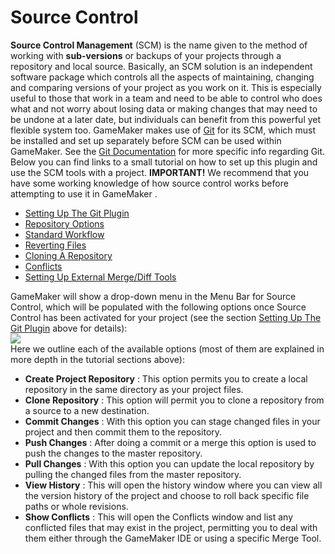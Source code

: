 # Source Control

**Source Control Management** (SCM) is the name given to the method of
working with **sub-versions** or backups of your projects through a
repository and local source. Basically, an SCM solution is an
independent software package which controls all the aspects of
maintaining, changing and comparing versions of your project as you work
on it. This is especially useful to those that work in a team and need
to be able to control who does what and not worry about losing data or
making changes that may need to be undone at a later date, but
individuals can benefit from this powerful yet flexible system too.
GameMaker makes use of [Git](https://git-scm.com/) for its SCM, which
must be installed and set up separately before SCM can be used within
GameMaker. See the [Git Documentation](https://git-scm.com/doc) for more
specific info regarding Git. Below you can find links to a small
tutorial on how to set up this plugin and use the SCM tools with a
project. **IMPORTANT!** We recommend that you have some working
knowledge of how source control works before attempting to use it in
GameMaker .

-   [Setting Up The Git
    Plugin](Source_Control/Setting_Up_Git_Plugin)
-   [Repository Options](Source_Control/Repository_Options)
-   [Standard Workflow](Source_Control/Standard_Workflow)
-   [Reverting Files](Source_Control/Reverting_Files)
-   [Cloning A Repository](Source_Control/Cloning_A_Repository)
-   [Conflicts](Source_Control/Conflicts)
-   [Setting Up External Merge/Diff
    Tools](Source_Control/External_Merge_Diff_Tools)

GameMaker will show a drop-down menu in the Menu Bar for Source Control,
which will be populated with the following options once Source Control
has been activated for your project (see the section [Setting Up The Git
Plugin](Source_Control/Setting_Up_Git_Plugin) above for details):  
![](https://gms.magecorn.com/Manual/assets/Images/IDE%20Tools/SCM_ContextMenu.png)  
Here we outline each of the available options (most of them are
explained in more depth in the tutorial sections above):

-   **Create Project Repository** : This option permits you to create a
    local repository in the same directory as your project files.
-   **Clone Repository** : This option will permit you to clone a
    repository from a source to a new destination.
-   **Commit Changes** : With this option you can stage changed files in
    your project and then commit them to the repository.
-   **Push Changes** : After doing a commit or a merge this option is
    used to push the changes to the master repository.
-   **Pull Changes** : With this option you can update the local
    repository by pulling the changed files from the master repository.
-   **View History** : This will open the history window where you can
    view all the version history of the project and choose to roll back
    specific file paths or whole revisions.
-   **Show Conflicts** : This will open the Conflicts window and list
    any conflicted files that may exist in the project, permitting you
    to deal with them either through the GameMaker IDE or using a
    specific Merge Tool.
